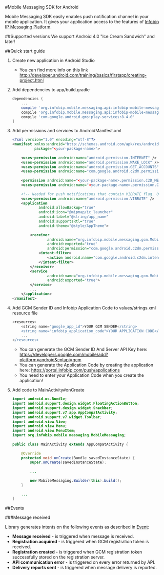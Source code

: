 #Mobile Messaging SDK for Android

Mobile Messaging SDK easily enables push notification channel in your mobile application.
It gives your application access to the features of [Infobip IP Messaging Platform](https://portal.infobip.com/push/).

##Supported versions
We support Android 4.0 "Ice Cream Sandwich" and later!

##Quick start guide

1. Create new application in Android Studio

    * You can find more info on this link http://developer.android.com/training/basics/firstapp/creating-project.html
    
2. Add dependencies to app/build.gradle

    ```groovy
    dependencies {
        ...
        compile 'org.infobip.mobile.messaging.api:infobip-mobile-messaging-android-sdk:0.9.3@aar'
        compile 'org.infobip.mobile.messaging.api:infobip-mobile-messaging-api-java:0.9.3'
        compile 'com.google.android.gms:play-services:8.4.0'
    }
    ```

3. Add permissions and services to AndroidManifest.xml

    ```xml
    <?xml version="1.0" encoding="utf-8"?>
    <manifest xmlns:android="http://schemas.android.com/apk/res/android"
              package="<your-package-name>">
     
        <uses-permission android:name="android.permission.INTERNET" />
        <uses-permission android:name="android.permission.WAKE_LOCK" />
        <uses-permission android:name="android.permission.GET_ACCOUNTS" />
        <uses-permission android:name="com.google.android.c2dm.permission.RECEIVE" />
     
        <permission android:name="<your-package-name>.permission.C2D_MESSAGE" android:protectionLevel="signature" />
        <uses-permission android:name="<your-package-name>.permission.C2D_MESSAGE" />
     
        <!-- Needed for push notifications that contain VIBRATE flag. Optional, but recommended. -->
        <uses-permission android:name="android.permission.VIBRATE" />
        <application
                android:allowBackup="true"
                android:icon="@mipmap/ic_launcher"
                android:label="@string/app_name"
                android:supportsRtl="true"
                android:theme="@style/AppTheme">
     
            <receiver
                    android:name="org.infobip.mobile.messaging.gcm.MobileMessagingGcmReceiver"
                    android:exported="true"
                    android:permission="com.google.android.c2dm.permission.SEND" >
                <intent-filter>
                    <action android:name="com.google.android.c2dm.intent.RECEIVE" />
                </intent-filter>
            </receiver>
            <service
                    android:name="org.infobip.mobile.messaging.gcm.MobileMessagingGcmIntentService"
                    android:exported="true">
            </service>
            ...
        </application>
    </manifest>
    ```

4. Add GCM Sender ID and Infobip Application Code to values/strings.xml resource file
    ```groovy
    <resources>
        <string name="google_app_id">YOUR GCM SENDER</string>
        <string name="infobip_application_code">YOUR APPLICATION CODE</string>
        ...
    </resources>
    ```
    * You can generate the GCM Sender ID And Server API Key here: https://developers.google.com/mobile/add?platform=android&cntapi=gcm
    * You can generate the Application Code by creating the application here: https://portal.infobip.com/push/applications
    * You need to enter your Application Code when you create the application!

5. Add code to MainActivity#onCreate

    ```java
    import android.os.Bundle;
    import android.support.design.widget.FloatingActionButton;
    import android.support.design.widget.Snackbar;
    import android.support.v7.app.AppCompatActivity;
    import android.support.v7.widget.Toolbar;
    import android.view.View;
    import android.view.Menu;
    import android.view.MenuItem;
    import org.infobip.mobile.messaging.MobileMessaging;
     
    public class MainActivity extends AppCompatActivity {
     
        @Override
        protected void onCreate(Bundle savedInstanceState) {
            super.onCreate(savedInstanceState);
            
            ...
     
            new MobileMessaging.Builder(this).build();
        }
         
        ...
    }
    ```
    
##Events

###Message received

Library generates intents on the following events as described in [Event](infobip-mobile-messaging-android-sdk/src/main/java/org/infobip/mobile/messaging/Event.java):

* __Message received__ - is triggered when message is received.
* __Registration acquired__ - is triggered when GCM registration token is received.
* __Registration created__ - is triggered when GCM registration token successfully stored on the registration server.
* __API communication error__ - is triggered on every error returned by API.
* __Delivery reports sent__ - is triggered when message delivery is reported.
